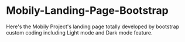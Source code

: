 # Mobily-Landing-Page-Bootstrap
Here's the Mobily Project's landing page totally developed by bootstrap custom coding including Light mode and Dark mode feature.
